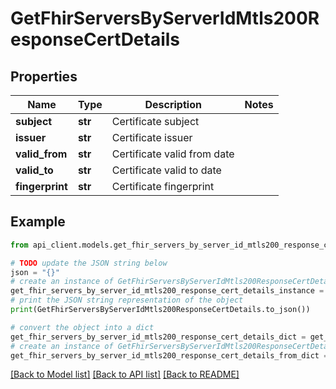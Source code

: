 # GetFhirServersByServerIdMtls200ResponseCertDetails


## Properties

Name | Type | Description | Notes
------------ | ------------- | ------------- | -------------
**subject** | **str** | Certificate subject | 
**issuer** | **str** | Certificate issuer | 
**valid_from** | **str** | Certificate valid from date | 
**valid_to** | **str** | Certificate valid to date | 
**fingerprint** | **str** | Certificate fingerprint | 

## Example

```python
from api_client.models.get_fhir_servers_by_server_id_mtls200_response_cert_details import GetFhirServersByServerIdMtls200ResponseCertDetails

# TODO update the JSON string below
json = "{}"
# create an instance of GetFhirServersByServerIdMtls200ResponseCertDetails from a JSON string
get_fhir_servers_by_server_id_mtls200_response_cert_details_instance = GetFhirServersByServerIdMtls200ResponseCertDetails.from_json(json)
# print the JSON string representation of the object
print(GetFhirServersByServerIdMtls200ResponseCertDetails.to_json())

# convert the object into a dict
get_fhir_servers_by_server_id_mtls200_response_cert_details_dict = get_fhir_servers_by_server_id_mtls200_response_cert_details_instance.to_dict()
# create an instance of GetFhirServersByServerIdMtls200ResponseCertDetails from a dict
get_fhir_servers_by_server_id_mtls200_response_cert_details_from_dict = GetFhirServersByServerIdMtls200ResponseCertDetails.from_dict(get_fhir_servers_by_server_id_mtls200_response_cert_details_dict)
```
[[Back to Model list]](../README.md#documentation-for-models) [[Back to API list]](../README.md#documentation-for-api-endpoints) [[Back to README]](../README.md)


